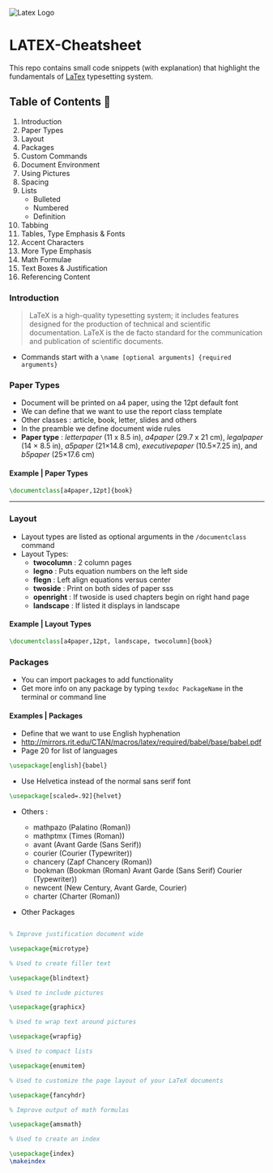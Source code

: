 ![Latex Logo](https://i.ibb.co/H2bZ2DJ/LATEX.png)

# LATEX-Cheatsheet

This repo contains small code snippets (with explanation) that highlight the fundamentals of [LaTex](https://www.latex-project.org/) typesetting system.

## Table of Contents :book:

1. Introduction
2. Paper Types
3. Layout
4. Packages
5. Custom Commands
6. Document Environment
7. Using Pictures
8. Spacing
9. Lists
   - Bulleted
   - Numbered
   - Definition
10. Tabbing
11. Tables, Type Emphasis & Fonts
12. Accent Characters
13. More Type Emphasis
14. Math Formulae
15. Text Boxes & Justification
16. Referencing Content

### Introduction

> LaTeX is a high-quality typesetting system; it includes features designed for the production of technical and scientific documentation. LaTeX is the de facto standard for the communication and publication of scientific documents.

- Commands start with a `\name [optional arguments] {required arguments}`

### Paper Types

- Document will be printed on a4 paper, using the 12pt default font
- We can define that we want to use the report class template
- Other classes : article, book, letter, slides and others
- In the preamble we define document wide rules
- **Paper type** : _letterpaper_ (11 x 8.5 in), _a4paper_ (29.7 x 21 cm), _legalpaper_ (14 × 8.5 in), _a5paper_ (21×14.8 cm), _executivepaper_ (10.5×7.25 in), and _b5paper_ (25×17.6 cm)

#### Example | Paper Types

```tex
\documentclass[a4paper,12pt]{book}
```

---

### Layout

- Layout types are listed as optional arguments in the `/documentclass` command
- Layout Types:
  - **twocolumn** : 2 column pages
  - **legno** : Puts equation numbers on the left side
  - **flegn** : Left align equations versus center
  - **twoside** : Print on both sides of paper sss
  - **openright** : If twoside is used chapters begin on right hand page
  - **landscape** : If listed it displays in landscape

#### Example | Layout Types

```tex
\documentclass[a4paper,12pt, landscape, twocolumn]{book}
```

### Packages

- You can import packages to add functionality
- Get more info on any package by typing `texdoc PackageName` in the terminal or command line

#### Examples | Packages

- Define that we want to use English hyphenation
- http://mirrors.rit.edu/CTAN/macros/latex/required/babel/base/babel.pdf
- Page 20 for list of languages

```tex
\usepackage[english]{babel}
```

- Use Helvetica instead of the normal sans serif font

```tex
\usepackage[scaled=.92]{helvet}
```

- Others :

  - mathpazo (Palatino (Roman))
  - mathptmx (Times (Roman))
  - avant (Avant Garde (Sans Serif))
  - courier (Courier (Typewriter))
  - chancery (Zapf Chancery (Roman))
  - bookman (Bookman (Roman) Avant Garde (Sans Serif) Courier (Typewriter))
  - newcent (New Century, Avant Garde, Courier)
  - charter (Charter (Roman))

- Other Packages

```tex

% Improve justification document wide

\usepackage{microtype}

% Used to create filler text

\usepackage{blindtext}

% Used to include pictures

\usepackage{graphicx}

% Used to wrap text around pictures

\usepackage{wrapfig}

% Used to compact lists

\usepackage{enumitem}

% Used to customize the page layout of your LaTeX documents

\usepackage{fancyhdr}

% Improve output of math formulas

\usepackage{amsmath}

% Used to create an index

\usepackage{index}
\makeindex

```
